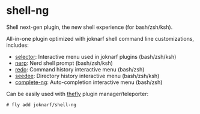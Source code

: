 # shell-ng
Shell next-gen plugin, the new shell experience (for bash/zsh/ksh).

All-in-one plugin optimized with joknarf shell command line customizations, includes:
* [selector](https://github.com/joknarf/selector): Interactive menu used in joknarf plugins (bash/zsh/ksh)
* [nerp](https://github.com/joknarf/nerdp): Nerd shell prompt (bash/zsh/ksh)
* [redo](https://github.com/joknarf/redo): Command history interactive menu (bash/zsh)
* [seedee](https://github.com/joknarf/seedee): Directory history interactive menu (bash/zsh/ksh)
* [complete-ng](https://github.com/joknarf/complete-ng): Auto-completion interactive menu (bash/zsh)

Can be easily used with [thefly](https://github.com/joknarf/thefly) plugin manager/teleporter:
```
# fly add joknarf/shell-ng
```
